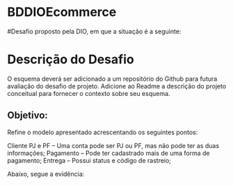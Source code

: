 # BDDIOEcommerce

#Desafio proposto pela DIO, em que a situação é a seguinte:

<h1>Descrição do Desafio</h1>

O esquema deverá ser adicionado a um repositório do Github para futura avaliação do desafio de projeto. Adicione ao Readme a descrição do projeto conceitual para fornecer o contexto sobre seu esquema.

<h2>Objetivo:</h2>
Refine o modelo apresentado acrescentando os seguintes pontos:

Cliente PJ e PF – Uma conta pode ser PJ ou PF, mas não pode ter as duas informações;
Pagamento – Pode ter cadastrado mais de uma forma de pagamento;
Entrega – Possui status e código de rastreio;

Abaixo, segue a evidência:

<img src="https://github.com/Luizfornasier/BDDIOEcommerce/issues/1#issue-1711944874" width="0px" />
